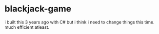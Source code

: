 # blackjack-game

i built this 3 years ago with C# but i think i need to change things this time. much efficient atleast.

